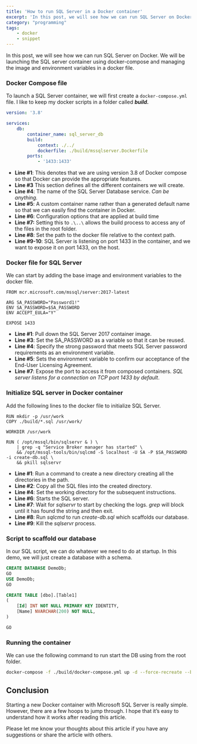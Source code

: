 ```yaml
---
title: 'How to run SQL Server in a Docker container'
excerpt: 'In this post, we will see how we can run SQL Server on Docker using docker-compose and managing the image and environment variables in a docker file'
category: "programming"
tags:
    - docker
    - snippet
---
```


In this post, we will see how we can run SQL Server on Docker. We will be launching the SQL server container using docker-compose and managing the image and environment variables in a docker file.

### Docker Compose file

To launch a SQL Server container, we will first create a `docker-compose.yml` file. I like to keep my docker scripts in a folder called **_build._**

```yaml
version: '3.8'

services:
    db:
        container_name: sql_server_db
        build:
            context: ./../
            dockerfile: ./build/mssqlserver.Dockerfile
        ports:
            - '1433:1433'
```

-   **Line #1**: This denotes that we are using version 3.8 of Docker compose so that Docker can provide the appropriate features.
-   **Line #3** This section defines all the different containers we will create.
-   **Line #4**: The name of the SQL Server Database service. _Can be anything._
-   **Line #5**: A custom container name rather than a generated default name so that we can easily find the container in Docker.
-   **Line #6**: Configuration options that are applied at build time
-   **Line #7:** Setting this to `.\..\` allows the build process to access any of the files in the root folder.
-   **Line #8**: Set the path to the docker file relative to the context path.
-   **Line #9-10**: SQL Server is listening on port 1433 in the container, and we want to expose it on port 1433, on the host.

### Docker file for SQL Server

We can start by adding the base image and environment variables to the docker file.

```docker
FROM mcr.microsoft.com/mssql/server:2017-latest

ARG SA_PASSWORD="Password1!"
ENV SA_PASSWORD=$SA_PASSWORD
ENV ACCEPT_EULA="Y"

EXPOSE 1433
```

-   **Line #1**: Pull down the SQL Server 2017 container image.
-   **Line #3**: Set the SA_PASSWORD as a variable so that it can be reused.
-   **Line #4**: Specify the strong password that meets SQL Server password requirements as an environment variable.
-   **Line #5**: Sets the environment variable to confirm our acceptance of the End-User Licensing Agreement.
-   **Line #7**: Expose the port to access it from composed containers. _SQL server listens for a connection on TCP port 1433 by default_.

### Initialize SQL server in Docker container

Add the following lines to the docker file to initialize SQL Server.

```docker
RUN mkdir -p /usr/work
COPY ./build/*.sql /usr/work/

WORKDIR /usr/work

RUN ( /opt/mssql/bin/sqlservr & ) \
    | grep -q "Service Broker manager has started" \
    && /opt/mssql-tools/bin/sqlcmd -S localhost -U SA -P $SA_PASSWORD -i create-db.sql \
    && pkill sqlservr
```

-   **Line #1**: Run a command to create a new directory creating all the directories in the path.
-   **Line #2**: Copy all the SQL files into the created directory.
-   **Line #4**: Set the working directory for the subsequent instructions.
-   **Line #6**: Starts the SQL server.
-   **Line #7**: Wait for _sqlservr_ to start by checking the logs. _grep_ will block until it has found the string and then exit.
-   **Line #8**: Run _sqlcmd_ to run _create-db.sql_ which scaffolds our database.
-   **Line #9**: Kill the _sqlservr_ process.

### Script to scaffold our database

In our SQL script, we can do whatever we need to do at startup. In this demo, we will just create a database with a schema.

```sql
CREATE DATABASE DemoDb;
GO
USE DemoDb;
GO

CREATE TABLE [dbo].[Table1]
(
    [Id] INT NOT NULL PRIMARY KEY IDENTITY,
    [Name] NVARCHAR(200) NOT NULL,
)

GO
```

### Running the container

We can use the following command to run start the DB using from the root folder.

```bash
docker-compose -f ./build/docker-compose.yml up -d --force-recreate --build db
```

## Conclusion

Starting a new Docker container with Microsoft SQL Server is really simple. However, there are a few hoops to jump through. I hope that it’s easy to understand how it works after reading this article.

Please let me know your thoughts about this article if you have any suggestions or share the article with others.

